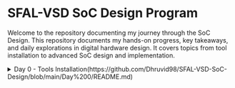 # SFAL-VSD SoC Design Program
Welcome to the repository documenting my journey through the SoC Design. This repository documents my hands-on progress, key takeaways, and daily explorations in digital hardware design. It covers topics from tool installation to advanced SoC design and implementation.

<details> 
<summary> Day 0 - Tools Installation(https://github.com/Dhruvid98/SFAL-VSD-SoC-Design/blob/main/Day%200/README.md) </summary>
</details>
